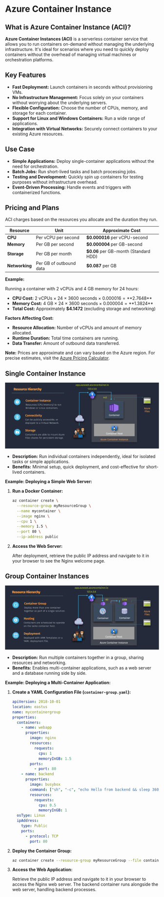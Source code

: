 # Azure Container Instance

## What is Azure Container Instance (ACI)?

**Azure Container Instances (ACI)** is a serverless container service that allows you to run containers on-demand without managing the underlying infrastructure. It's ideal for scenarios where you need to quickly deploy containers without the overhead of managing virtual machines or orchestration platforms.

## Key Features

- **Fast Deployment:** Launch containers in seconds without provisioning VMs.
- **No Infrastructure Management:** Focus solely on your containers without worrying about the underlying servers.
- **Flexible Configuration:** Choose the number of CPUs, memory, and storage for each container.
- **Support for Linux and Windows Containers:** Run a wide range of applications.
- **Integration with Virtual Networks:** Securely connect containers to your existing Azure resources.

## Use Case

- **Simple Applications:** Deploy single-container applications without the need for orchestration.
- **Batch Jobs:** Run short-lived tasks and batch processing jobs.
- **Testing and Development:** Quickly spin up containers for testing purposes without infrastructure overhead.
- **Event-Driven Processing:** Handle events and triggers with containerized functions.

## Pricing and Plans

ACI charges based on the resources you allocate and the duration they run.

| **Resource**   | **Unit**                | **Approximate Cost**                   |
| -------------- | ----------------------- | -------------------------------------- |
| **CPU**        | Per vCPU per second     | **\$0.000016** per vCPU-second         |
| **Memory**     | Per GB per second       | **\$0.000004** per GB-second           |
| **Storage**    | Per GB per month        | **\$0.06** per GB-month (Standard HDD) |
| **Networking** | Per GB of outbound data | **\$0.087** per GB                     |

**Example:**

Running a container with 2 vCPUs and 4 GB memory for 24 hours:

- **CPU Cost:** 2 vCPUs × 24 × 3600 seconds × $0.000016 = **$2.7648\*\*
- **Memory Cost:** 4 GB × 24 × 3600 seconds × $0.000004 = **$1.3824\*\*
- **Total Cost:** Approximately **\$4.1472** (excluding storage and networking)

**Factors Affecting Cost:**

- **Resource Allocation:** Number of vCPUs and amount of memory allocated.
- **Runtime Duration:** Total time containers are running.
- **Data Transfer:** Amount of outbound data transferred.

**Note:** Prices are approximate and can vary based on the Azure region. For precise estimates, visit the [Azure Pricing Calculator](images/https://azure.microsoft.com/pricing/calculator/).

## Single Container Instance

![Single Container Instance](images/aci-1.png)

- **Description:** Run individual containers independently, ideal for isolated tasks or simple applications.
- **Benefits:** Minimal setup, quick deployment, and cost-effective for short-lived containers.

**Example: Deploying a Simple Web Server:**

1. **Run a Docker Container:**

   ```bash
   az container create \
     --resource-group myResourceGroup \
     --name mycontainer \
     --image nginx \
     --cpu 1 \
     --memory 1.5 \
     --port 80 \
     --ip-address public
   ```

2. **Access the Web Server:**

   After deployment, retrieve the public IP address and navigate to it in your browser to see the Nginx welcome page.

## Group Container Instances

![Group Container Instances](images/aci-2.png)

- **Description:** Run multiple containers together in a group, sharing resources and networking.
- **Benefits:** Enables multi-container applications, such as a web server and a database running side by side.

**Example: Deploying a Multi-Container Application:**

1. **Create a YAML Configuration File (`container-group.yaml`):**

   ```yaml
   apiVersion: 2018-10-01
   location: eastus
   name: mycontainergroup
   properties:
     containers:
       - name: webapp
         properties:
           image: nginx
           resources:
             requests:
               cpu: 1
               memoryInGB: 1.5
           ports:
             - port: 80
       - name: backend
         properties:
           image: busybox
           command: ["sh", "-c", "echo Hello from backend && sleep 3600"]
           resources:
             requests:
               cpu: 0.5
               memoryInGB: 1
     osType: Linux
     ipAddress:
       type: Public
       ports:
         - protocol: TCP
           port: 80
   ```

2. **Deploy the Container Group:**

   ```bash
   az container create --resource-group myResourceGroup --file container-group.yaml
   ```

3. **Access the Web Application:**

   Retrieve the public IP address and navigate to it in your browser to access the Nginx web server. The backend container runs alongside the web server, handling backend processes.
